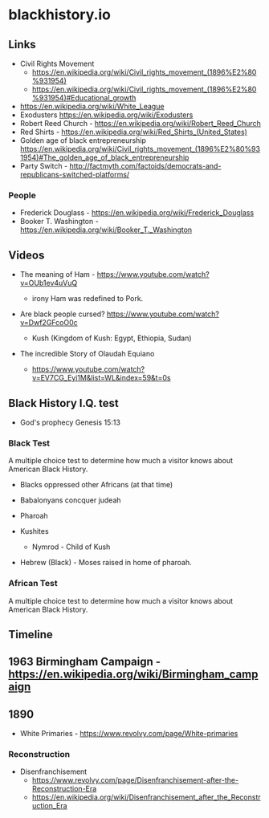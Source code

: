 # blackhistory.io

## Links

  - Civil Rights Movement
    - https://en.wikipedia.org/wiki/Civil_rights_movement_(1896%E2%80%931954)
    - https://en.wikipedia.org/wiki/Civil_rights_movement_(1896%E2%80%931954)#Educational_growth
  - https://en.wikipedia.org/wiki/White_League
  - Exodusters https://en.wikipedia.org/wiki/Exodusters
  - Robert Reed Church - https://en.wikipedia.org/wiki/Robert_Reed_Church
  - Red Shirts - https://en.wikipedia.org/wiki/Red_Shirts_(United_States)
  - Golden age of black entrepreneurship https://en.wikipedia.org/wiki/Civil_rights_movement_(1896%E2%80%931954)#The_golden_age_of_black_entrepreneurship
  - Party Switch - http://factmyth.com/factoids/democrats-and-republicans-switched-platforms/

### People

  - Frederick Douglass - https://en.wikipedia.org/wiki/Frederick_Douglass
  - Booker T. Washington - https://en.wikipedia.org/wiki/Booker_T._Washington


## Videos

  - The meaning of Ham - https://www.youtube.com/watch?v=OUb1ev4uVuQ
    - irony Ham was redefined to Pork.

  - Are black people cursed? https://www.youtube.com/watch?v=Dwf2GFcoO0c
    - Kush (Kingdom of Kush: Egypt, Ethiopia, Sudan)

  - The incredible Story of Olaudah Equiano
    - https://www.youtube.com/watch?v=EV7CG_Eyi1M&list=WL&index=59&t=0s
  

## Black History I.Q. test

  - God's prophecy Genesis 15:13


### Black Test

  A multiple choice test to determine how much a visitor knows about American Black History.

  - Blacks oppressed other Africans (at that time)
  - Babalonyans concquer judeah

  - Pharoah
  - Kushites
    - Nymrod - Child of Kush
  - Hebrew (Black) - Moses raised in home of pharoah.


### African Test

  A multiple choice test to determine how much a visitor knows about American Black History.


## Timeline

## 1963 Birmingham Campaign - https://en.wikipedia.org/wiki/Birmingham_campaign

## 1890

  - White Primaries - https://www.revolvy.com/page/White-primaries

### Reconstruction

  - Disenfranchisement
    - https://www.revolvy.com/page/Disenfranchisement-after-the-Reconstruction-Era
    - https://en.wikipedia.org/wiki/Disenfranchisement_after_the_Reconstruction_Era


